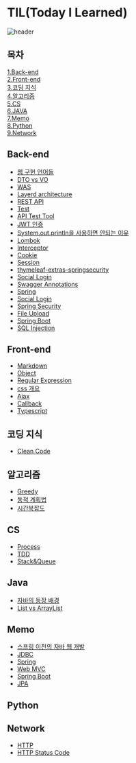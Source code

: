 # TIL(Today I Learned)

![header](https://capsule-render.vercel.app/api?type=waving&color=timeGradient&text=Today%20I%20Learned&animation=twinkling&fontSize=35&fontAlignY=40&fontAlign=50&height=250)

## 목차

[1.Back-end](#back-end)<br>
[2.Front-end](#front-end)<br>
[3.코딩 지식](#코딩-지식)<br>
[4.알고리즘](#알고리즘)<br>
[5.CS](#cs)<br>
[6.JAVA](#java)<br>
[7.Memo](#memo)<br>
[8.Python](#python)<br>
[9.Network](#network)<br>


## Back-end
* [웹 구현 언어들](./WEB/BackEnd/웹%20구현%20언어들.md)
* [DTO vs VO](./WEB/BackEnd/DTO%20vs%20VO.md)
* [WAS](./WEB/BackEnd/WAS.md)
* [Layerd architecture](./WEB/BackEnd/Layered%20architecture.md)
* [REST API](./WEB/BackEnd/REST%20API.md)
* [Test](./WEB/BackEnd/Test.md)
* [API Test Tool](./WEB/BackEnd/APITestTool.md)
* [JWT 인증](./WEB/BackEnd/JWT%20인증.md)
* [System.out.println을 사용하면 안되는 이유](./WEB/BackEnd/System.out.println을%20쓰면%20안되는%20이유.md)
* [Lombok](./WEB/BackEnd/Lombok.md)
* [Interceptor](./WEB/BackEnd/Interceptor.md)
* [Cookie](./WEB/BackEnd/Cookie.md)
* [Session](./WEB/BackEnd/Session.md)
* [thymeleaf-extras-springsecurity](./WEB/BackEnd/thymeleaf-extras-springsecurity.md)
* [Social Login](./WEB/BackEnd/Social%20Login.md)
* [Swagger Annotations](./WEB/BackEnd/Swagger%20Annotations.md)
* [Spring](./WEB/BackEnd/Spring.md)
* [Social Login](./WEB/BackEnd/Social%20Login.md)
* [Spring Security](./WEB/BackEnd/Spring%20Security.md)
* [File Upload](./WEB/BackEnd/File%20Upload.md)
* [Spring Boot](./WEB/BackEnd/SpringBoot.md)
* [SQL Injection](./WEB/BackEnd/SQl%20Injection.md)

## Front-end
* [Markdown](./WEB/FrontEnd/Markdown.md)
* [Object](./WEB/FrontEnd/Regular%20Expression.md)
* [Regular Expression](./WEB/FrontEnd/Regular%20Expression.md)
* [css 개요](./WEB/FrontEnd/CSS%20개요.md)
* [Ajax](./WEB/FrontEnd/Ajax.md)
* [Callback](./WEB/FrontEnd/Call%20Back.md)
* [Typescript](./WEB/FrontEnd/Type%20Script.md)
## 코딩 지식
* [Clean Code](./코딩지식/클린코딩.md)
## 알고리즘
* [Greedy](./Algorithm/Greedy.md)
* [동적 계획법](./Algorithm/동적%20계획법.md.md)
* [시간복잡도](./Algorithm/시간복잡도.md)
## CS
* [Process](./CS/Process.md)
* [TDD](./CS/TDD.md)
* [Stack&Queue](./CS/자료구조/Stack%20&%20Queue.md)
## Java
* [자바의 등장 배경](./JAVA/Intro/자바의%20등장%20배경.md)
* [List vs ArrayList](./JAVA/List%20VS%20ArrayList.md)
## Memo
* [스프링 이전의 자바 웹 개발](./Memo/Web-01.md)
* [JDBC](./Memo/Web-02.md)
* [Spring](./Memo/Web-03.md)
* [Web MVC](./Memo/Web-04.md)
* [Spring Boot](./Memo/Web-05.md)
* [JPA](./Memo/Web-06.md)

## Python
## Network
* [HTTP](./WEB/Network/HTTP.md)
* [HTTP Status Code](./WEB/Network/HTTP%20Status%20Code.md)

